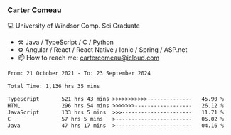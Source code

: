 ### Carter Comeau

💻 University of Windsor Comp. Sci Graduate

- ⚒️ Java / TypeScript / C / Python
- ⚙️ Angular / React / React Native / Ionic / Spring / ASP.net
- 📫 How to reach me: cartercomeau@icloud.com

<!--START_SECTION:waka-->

```txt
From: 21 October 2021 - To: 23 September 2024

Total Time: 1,136 hrs 35 mins

TypeScript       521 hrs 43 mins >>>>>>>>>>>--------------   45.90 %
HTML             296 hrs 54 mins >>>>>>>------------------   26.12 %
JavaScript       133 hrs 5 mins  >>>----------------------   11.71 %
C                57 hrs 5 mins   >------------------------   05.02 %
Java             47 hrs 17 mins  >------------------------   04.16 %
```

<!--END_SECTION:waka-->
